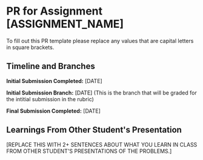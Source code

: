 # PR for Assignment [ASSIGNMENT_NAME]

To fill out this PR template please replace any values that are capital letters in square brackets. 

## Timeline and Branches

**Initial Submission Completed:** [DATE]

**Initial Submission Branch:** [DATE] (This is the branch that will be graded for the intitial submission in the rubric)

**Final Submission Completed:** [DATE]


## Learnings From Other Student's Presentation
[REPLACE THIS WITH 2+ SENTENCES ABOUT WHAT YOU LEARN IN CLASS FROM OTHER STUDENT'S PRESENTATIONS OF THE PROBLEMS.]



